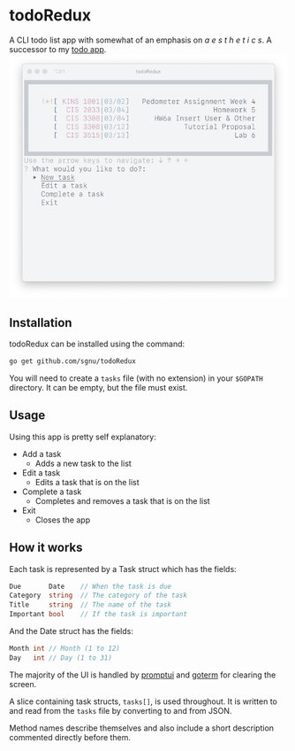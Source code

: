 # todoRedux

A CLI todo list app with somewhat of an emphasis on *a e s t h e t i c s*. A successor to my [todo app](https://github.com/sgnu/todo).
![screenshot](screenshot.png)

## Installation

todoRedux can be installed using the command:

```sh
go get github.com/sgnu/todoRedux
```

You will need to create a `tasks` file (with no extension) in your `$GOPATH` directory. It can be empty, but the file must exist.

## Usage

Using this app is pretty self explanatory:

- Add a task
  - Adds a new task to the list
- Edit a task
  - Edits a task that is on the list
- Complete a task
  - Completes and removes a task that is on the list
- Exit
  - Closes the app

## How it works

Each task is represented by a Task struct which has the fields:

```go
Due       Date    // When the task is due
Category  string  // The category of the task
Title     string  // The name of the task
Important bool    // If the task is important
```

And the Date struct has the fields:

```go
Month int // Month (1 to 12)
Day   int // Day (1 to 31)
```

The majority of the UI is handled by [promptui](https://github.com/manifoldco/promptui) and [goterm](https://github.com/buger/goterm) for clearing the screen.

A slice containing task structs, `tasks[]`, is used throughout. It is written to and read from the `tasks` file by converting to and from JSON.

Method names describe themselves and also include a short description commented directly before them.